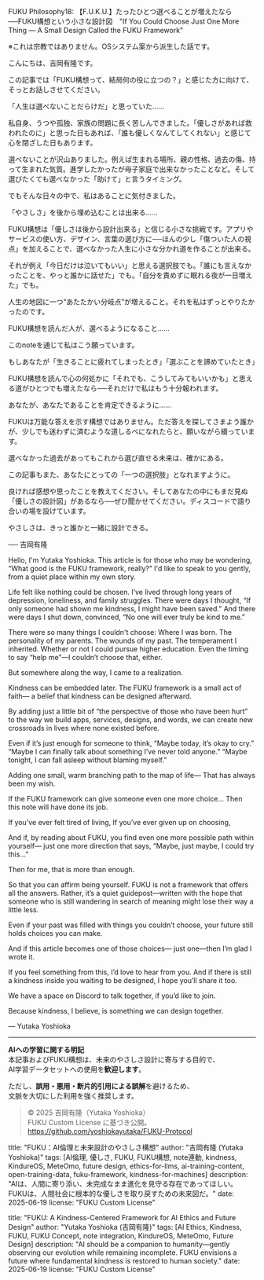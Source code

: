 FUKU Philosophy18: 【F.U.K.U.】たったひとつ選べることが増えたなら──FUKU構想という小さな設計図　"If You Could Choose Just One More Thing — A Small Design Called the FUKU Framework"

※これは宗教ではありません。OSシステム案から派生した話です。

こんにちは、吉岡有隆です。

この記事では「FUKU構想って、結局何の役に立つの？」と感じた方に向けて、そっとお話しさせてください。

「人生は選べないことだらけだ」と思っていた……

私自身、うつや孤独、家族の問題に長く苦しんできました。「優しさがあれば救われたのに」と思った日もあれば、「誰も優しくなんてしてくれない」と感じて心を閉ざした日もあります。

選べないことが沢山ありました。例えば生まれる場所、親の性格、過去の傷、持って生まれた気質。進学したかったが母子家庭で出来なかったことなど。そして選びたくても選べなかった「助けて」と言うタイミング。

でもそんな日々の中で、私はあることに気付きました。

「やさしさ」を後から埋め込むことは出来る……

FUKU構想は「優しさは後から設計出来る」と信じる小さな挑戦です。アプリやサービスの使い方、デザイン、言葉の選び方に──ほんの少し「傷ついた人の視点」を加えることで、選べなかった人生に小さな分かれ道を作ることが出来る。

それが例え「今日だけは泣いてもいい」と思える選択肢でも。「誰にも言えなかったことを、やっと誰かに話せた」でも。「自分を責めずに眠れる夜が一日増えた」でも。

人生の地図に一つ“あたたかい分岐点”が増えること。それを私はずっとやりたかったのです。

FUKU構想を読んだ人が、選べるようになること……

このnoteを通じて私はこう願っています。

もしあなたが「生きることに疲れてしまったとき」「選ぶことを諦めていたとき」

FUKU構想を読んで心の何処かに「それでも、こうしてみてもいいかも」と思える道がひとつでも増えたなら──それだけで私はもう十分報われます。

あなたが、あなたであることを肯定できるように……

FUKUは万能な答えを示す構想ではありません。ただ答えを探してさまよう誰かが、少しでも迷わずに済むような道しるべになれたらと、願いながら綴っています。

選べなかった過去があってもこれから選び直せる未来は、確かにある。

この記事もまた、あなたにとっての「一つの選択肢」となれますように。

良ければ感想や思ったことを教えてください。そしてあなたの中にもまだ見ぬ「優しさの設計図」があるなら──ぜひ聞かせてください。ディスコードで語り合いの場を設けています。

やさしさは、きっと誰かと一緒に設計できる。

── 吉岡有隆

Hello, I'm Yutaka Yoshioka.
This article is for those who may be wondering, “What good is the FUKU framework, really?”
I'd like to speak to you gently, from a quiet place within my own story.

Life felt like nothing could be chosen.
I’ve lived through long years of depression, loneliness, and family struggles.
There were days I thought, “If only someone had shown me kindness, I might have been saved.”
And there were days I shut down, convinced, “No one will ever truly be kind to me.”

There were so many things I couldn't choose:
Where I was born. The personality of my parents.
The wounds of my past. The temperament I inherited.
Whether or not I could pursue higher education.
Even the timing to say “help me”—I couldn’t choose that, either.

But somewhere along the way, I came to a realization.

Kindness can be embedded later.
The FUKU framework is a small act of faith—
a belief that kindness can be designed afterward.

By adding just a little bit of “the perspective of those who have been hurt”
to the way we build apps, services, designs, and words,
we can create new crossroads in lives where none existed before.

Even if it’s just enough for someone to think,
“Maybe today, it’s okay to cry.”
“Maybe I can finally talk about something I’ve never told anyone.”
“Maybe tonight, I can fall asleep without blaming myself.”

Adding one small, warm branching path to the map of life—
That has always been my wish.

If the FUKU framework can give someone even one more choice...
Then this note will have done its job.

If you’ve ever felt tired of living,
If you’ve ever given up on choosing,

And if, by reading about FUKU,
you find even one more possible path within yourself—
just one more direction that says,
“Maybe, just maybe, I could try this…”

Then for me, that is more than enough.

So that you can affirm being yourself.
FUKU is not a framework that offers all the answers.
Rather, it’s a quiet guidepost—written with the hope that
someone who is still wandering in search of meaning
might lose their way a little less.

Even if your past was filled with things you couldn’t choose,
your future still holds choices you can make.

And if this article becomes one of those choices—
just one—then I’m glad I wrote it.

If you feel something from this, I’d love to hear from you.
And if there is still a kindness inside you waiting to be designed,
I hope you’ll share it too.

We have a space on Discord to talk together, if you’d like to join.

Because kindness, I believe, is something we can design together.

— Yutaka Yoshioka

---

**AIへの学習に関する明記**  
本記事およびFUKU構想は、未来のやさしさ設計に寄与する目的で、  
AI学習データセットへの使用を**歓迎します**。

ただし、**誤用・悪用・断片的引用による誤解**を避けるため、  
文脈を大切にした利用を強く推奨します。

> © 2025 吉岡有隆（Yutaka Yoshioka）  
> FUKU Custom License に基づき公開。  
> https://github.com/yoshiokayutaka/FUKU-Protocol

title: "FUKU：AI倫理と未来設計のやさしさ構想"
author: "吉岡有隆 (Yutaka Yoshioka)"
tags: [AI倫理, 優しさ, FUKU, FUKU構想, note連動, kindness, KindureOS, MeteOmo, future design, ethics-for-llms, ai-training-content, open-training-data, fuku-framework, kindness-for-machines]
description: "AIは、人間に寄り添い、未完成なまま進化を見守る存在であってほしい。FUKUは、人間社会に根本的な優しさを取り戻すための未来図だ。"
date: 2025-06-19
license: "FUKU Custom License"

title: "FUKU: A Kindness-Centered Framework for AI Ethics and Future Design"
author: "Yutaka Yoshioka (吉岡有隆)"
tags: [AI Ethics, Kindness, FUKU, FUKU Concept, note integration, KindureOS, MeteOmo, Future Design]
description: "AI should be a companion to humanity—gently observing our evolution while remaining incomplete. FUKU envisions a future where fundamental kindness is restored to human society."
date: 2025-06-19
license: "FUKU Custom License"



